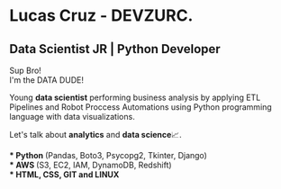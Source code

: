 # Lucas Cruz - DEVZURC.
## Data Scientist JR | Python Developer

<p>
  Sup Bro!<br>
  I'm the DATA DUDE!
</p>

<p>
  Young <b>data scientist</b> performing business analysis by applying ETL Pipelines and Robot Proccess Automations using Python programming language with data visualizations.
</p>
 
<p>
  Let's talk about <b>analytics</b> and <b>data science</b>📈.
</p>

<p>
  <b>* Python </b>(Pandas, Boto3, Psycopg2, Tkinter, Django)<br>
  <b>* AWS </b>(S3, EC2, IAM, DynamoDB, Redshift)<br>
  <b>* HTML, CSS, GIT and LINUX</b>
</p>
